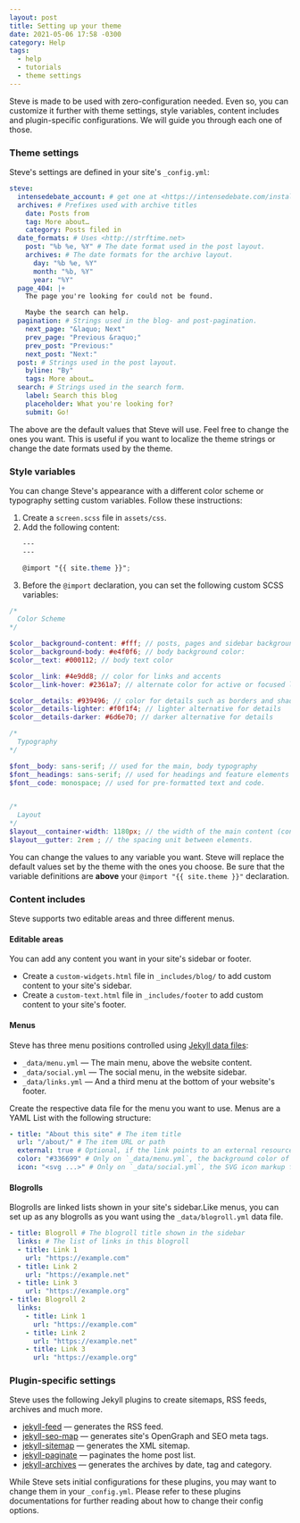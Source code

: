 ```yaml
---
layout: post
title: Setting up your theme
date: 2021-05-06 17:58 -0300
category: Help
tags:
  - help
  - tutorials
  - theme settings
---
```


Steve is made to be used with zero-configuration needed. Even so, you can customize it further with theme settings, style variables, content includes and plugin-specific configurations. We will guide you through each one of those.

### Theme settings

Steve's settings are defined in your site's `_config.yml`:

```yaml
steve:
  intensedebate_account: # get one at <https://intensedebate.com/install>
  archives: # Prefixes used with archive titles
    date: Posts from
    tag: More about…
    category: Posts filed in
  date_formats: # Uses <http://strftime.net>
    post: "%b %e, %Y" # The date format used in the post layout.
    archives: # The date formats for the archive layout.
      day: "%b %e, %Y"
      month: "%b, %Y"
      year: "%Y"
  page_404: |+
    The page you're looking for could not be found.

    Maybe the search can help.
  pagination: # Strings used in the blog- and post-pagination.
    next_page: "&laquo; Next"
    prev_page: "Previous &raquo;"
    prev_post: "Previous:"
    next_post: "Next:"
  post: # Strings used in the post layout.
    byline: "By"
    tags: More about…
  search: # Strings used in the search form.
    label: Search this blog
    placeholder: What you're looking for?
    submit: Go!
```

The above are the default values that Steve will use. Feel free to change the ones you want. This is useful if you want to localize the theme strings or change the date formats used by the theme.

### Style variables

You can change Steve's appearance with a different color scheme or typography setting custom variables. Follow these instructions:

1. Create a `screen.scss` file in `assets/css`.
2. Add the following content:
    ```scss
    ---
    ---

    @import "{{ site.theme }}";
    ```
3. Before the `@import` declaration, you can set the following custom SCSS variables:

```scss
/*
  Color Scheme
*/

$color__background-content: #fff; // posts, pages and sidebar background color.
$color__background-body: #e4f0f6; // body background color:
$color__text: #000112; // body text color

$color__link: #4e9dd8; // color for links and accents
$color__link-hover: #2361a7; // alternate color for active or focused links and accents

$color__details: #939496; // color for details such as borders and shadows
$color__details-lighter: #f0f1f4; // lighter alternative for details
$color__details-darker: #6d6e70; // darker alternative for details

/*
  Typography
*/

$font__body: sans-serif; // used for the main, body typography
$font__headings: sans-serif; // used for headings and feature elements
$font__code: monospace; // used for pre-formatted text and code.


/*
  Layout
*/
$layout__container-width: 1180px; // the width of the main content (content + sidebar)
$layout__gutter: 2rem ; // the spacing unit between elements.
```

You can change the values to any variable you want. Steve will replace the default values set by the theme with the ones you choose. Be sure that the variable definitions are **above** your `@import "{{ site.theme }}"` declaration.

### Content includes

Steve supports two editable areas and three different menus.

#### Editable areas

You can add any content you want in your site's sidebar or footer.

* Create a `custom-widgets.html` file in `_includes/blog/` to add custom content to your site's sidebar.
* Create a `custom-text.html` file in `_includes/footer` to add custom content to your site's footer.

#### Menus

Steve has three menu positions controlled using [Jekyll data files](https://jekyllrb.com/docs/datafiles/):

* `_data/menu.yml` &mdash; The main menu, above the website content.
* `_data/social.yml` &mdash; The social menu, in the website sidebar.
* `_data/links.yml` &mdash; And a third menu at the bottom of your website's footer.

Create the respective data file for the menu you want to use. Menus are a YAML List with the following structure:

```yaml
- title: "About this site" # The item title
  url: "/about/" # The item URL or path
  external: true # Optional, if the link points to an external resource.
  color: "#336699" # Only on `_data/menu.yml`, the background color of this menu item.
  icon: "<svg ...>" # Only on `_data/social.yml`, the SVG icon markup for this item -- get one in <https://simpleicons.org>
```

#### Blogrolls

Blogrolls are linked lists shown in your site's sidebar.Like menus, you can set up as any blogrolls as you want using the `_data/blogroll.yml` data file.

```yaml
- title: Blogroll # The blogroll title shown in the sidebar
  links: # The list of links in this blogroll
  - title: Link 1
    url: "https://example.com"
  - title: Link 2
    url: "https://example.net"
  - title: Link 3
    url: "https://example.org"
- title: Blogroll 2
  links:
    - title: Link 1
      url: "https://example.com"
    - title: Link 2
      url: "https://example.net"
    - title: Link 3
      url: "https://example.org"
``` 

### Plugin-specific settings

Steve uses the following Jekyll plugins to create sitemaps, RSS feeds, archives and much more.

- [jekyll-feed](https://github.com/jekyll/jekyll-feed) &mdash; generates the RSS feed.
- [jekyll-seo-map](https://github.com/jekyll/jekyll-seo-tag) &mdash; generates site's OpenGraph and SEO meta tags.
- [jekyll-sitemap](https://github.com/jekyll/jekyll-sitemap) &mdash; generates the XML sitemap.
- [jekyll-paginate](https://github.com/jekyll/jekyll-paginate) &mdash; paginates the home post list.
- [jekyll-archives](https://github.com/jekyll/jekyll-archives) &mdash; generates the archives by date, tag and category.

While Steve sets initial configurations for these plugins, you may want to change them in your `_config.yml`. Please refer to these plugins documentations for further reading about how to change their config options.
